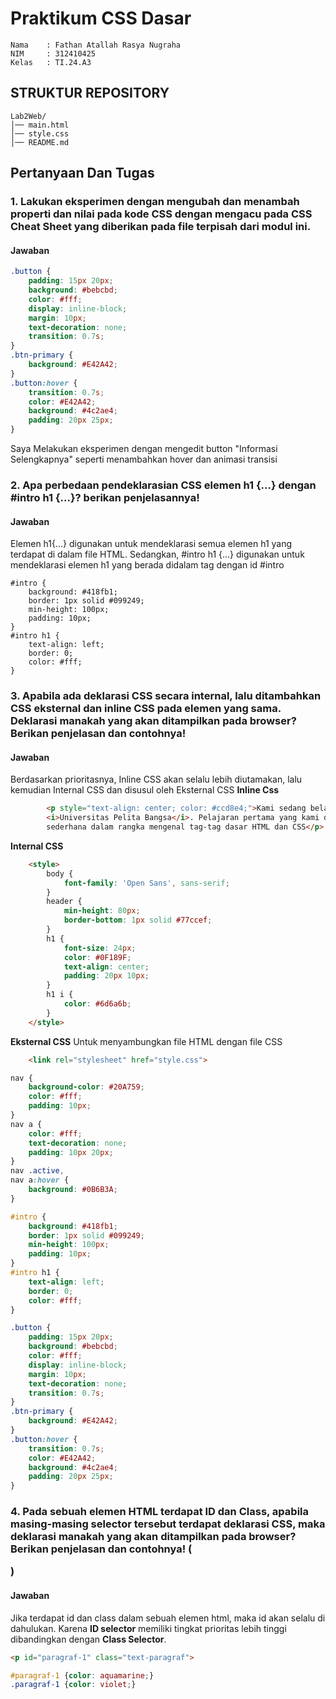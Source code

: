# Praktikum CSS Dasar

```
Nama    : Fathan Atallah Rasya Nugraha
NIM     : 312410425
Kelas   : TI.24.A3
```

## STRUKTUR REPOSITORY
```
Lab2Web/
│── main.html
│── style.css
│── README.md
```

## Pertanyaan Dan Tugas
### 1. Lakukan eksperimen dengan mengubah dan menambah properti dan nilai pada kode CSS dengan mengacu pada CSS Cheat Sheet yang diberikan pada file terpisah dari modul ini.
#### Jawaban
```css
.button {
    padding: 15px 20px;
    background: #bebcbd;
    color: #fff;
    display: inline-block;
    margin: 10px;
    text-decoration: none;
    transition: 0.7s;
}
.btn-primary {
    background: #E42A42;
}
.button:hover {
    transition: 0.7s;
    color: #E42A42;
    background: #4c2ae4;
    padding: 20px 25px;
}
```
Saya Melakukan eksperimen dengan mengedit button "Informasi Selengkapnya" seperti menambahkan hover dan animasi transisi

### 2. Apa perbedaan pendeklarasian CSS elemen h1 {...} dengan #intro h1 {...}? berikan penjelasannya!
#### Jawaban
Elemen h1{...} digunakan untuk mendeklarasi semua elemen h1 yang terdapat di dalam file HTML. Sedangkan, #intro h1 {...}
digunakan untuk mendeklarasi elemen h1 yang berada didalam tag dengan id #intro
```
#intro {
    background: #418fb1;
    border: 1px solid #099249;
    min-height: 100px;
    padding: 10px;
}
#intro h1 {
    text-align: left;
    border: 0;
    color: #fff;
}
```

### 3. Apabila ada deklarasi CSS secara internal, lalu ditambahkan CSS eksternal dan inline CSS pada elemen yang sama. Deklarasi manakah yang akan ditampilkan pada browser? Berikan penjelasan dan contohnya!
#### Jawaban
Berdasarkan prioritasnya, Inline CSS akan selalu lebih diutamakan, lalu kemudian Internal CSS dan disusul oleh Eksternal CSS
**Inline Css**
```html
        <p style="text-align: center; color: #ccd8e4;">Kami sedang belajar HTML dan CSS dasar, pada mata kuliah <b>Pemrograman Web</b> di
        <i>Universitas Pelita Bangsa</i>. Pelajaran pertama yang kami dapat adalah membuat tampilan web
        sederhana dalam rangka mengenal tag-tag dasar HTML dan CSS</p>
```
**Internal CSS**
```html
    <style>
        body {
            font-family: 'Open Sans', sans-serif;
        }
        header {
            min-height: 80px;
            border-bottom: 1px solid #77ccef;
        }
        h1 {
            font-size: 24px;
            color: #0F189F;
            text-align: center;
            padding: 20px 10px;
        }
        h1 i {
            color: #6d6a6b;
        }
    </style>
```
**Eksternal CSS**
Untuk menyambungkan file HTML dengan file CSS
```html
    <link rel="stylesheet" href="style.css">
```
```css
nav {
    background-color: #20A759;
    color: #fff;
    padding: 10px;
}
nav a {
    color: #fff;
    text-decoration: none;
    padding: 10px 20px;
}
nav .active,
nav a:hover {
    background: #0B6B3A;
}

#intro {
    background: #418fb1;
    border: 1px solid #099249;
    min-height: 100px;
    padding: 10px;
}
#intro h1 {
    text-align: left;
    border: 0;
    color: #fff;
}

.button {
    padding: 15px 20px;
    background: #bebcbd;
    color: #fff;
    display: inline-block;
    margin: 10px;
    text-decoration: none;
    transition: 0.7s;
}
.btn-primary {
    background: #E42A42;
}
.button:hover {
    transition: 0.7s;
    color: #E42A42;
    background: #4c2ae4;
    padding: 20px 25px;
}
```

### 4. Pada sebuah elemen HTML terdapat ID dan Class, apabila masing-masing selector tersebut terdapat deklarasi CSS, maka deklarasi manakah yang akan ditampilkan pada browser? Berikan penjelasan dan contohnya! ( <p id="paragraf-1" class="text-paragraf"> )
#### Jawaban
Jika terdapat id dan class dalam sebuah elemen html, maka id akan selalu di dahulukan. Karena **ID selector** memiliki tingkat prioritas lebih tinggi dibandingkan
dengan **Class Selector**.
```html
<p id="paragraf-1" class="text-paragraf">
```
```css
#paragraf-1 {color: aquamarine;}
.paragraf-1 {color: violet;}
```
